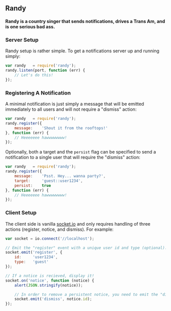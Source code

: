 ## Randy
#### Randy is a country singer that sends notifications, drives a Trans Am, and is one serious bad ass.

### Server Setup
Randy setup is rather simple. To get a notifications server up and running simply:
```javascript
var randy   = require('randy');
randy.listen(port, function (err) {
    // Let's do this!
});
```

### Registering A Notification
A minimal notification is just simply a message that will be emitted immediately to all users and will not require a "dismiss" action:
```javascript
var randy   = require('randy');
randy.register({
    message:    'Shout it from the rooftops!'
}, function (err) {
    // Heeeeeee hawwwwwwww! 
});
```

Optionally, both a target and the `persist` flag can be specified to send a notification to a single user that will require the "dismiss" action:
```javascript
var randy   = require('randy');
randy.register({
    message:    'Psst. Hey... wanna party?',
    target:     'guest::user1234',
    persist:    true
}, function (err) {
    // Heeeeeee hawwwwwwww! 
});
```

### Client Setup
The client side is vanilla [socket.io](http://socket.io/) and only requires handling of three actions (register, notice, and dismiss). For example:

```javascript
var socket = io.connect('//localhost');

// Emit the "register" event with a unique user id and type (optional).
socket.emit('register', {
    id:     'user1234',
    type:   'guest'
});

// If a notice is recieved, display it!
socket.on('notice', function (notice) {
    alert(JSON.stringify(notice));

    // In order to remove a persistent notice, you need to emit the "dismiss" action
    socket.emit('dismiss', notice.id);
});
```